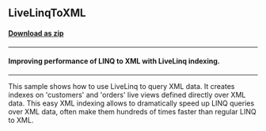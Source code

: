 ## LiveLinqToXML
#### [Download as zip](https://downgit.github.io/#/home?url=https://github.com/GrapeCity/ComponentOne-WPF-Samples/tree/master/NET_4.5.2/C1.WPF.DataSource/CS/LiveLinq/HowTo/Indexing/LiveLinqToXML)
____
#### Improving performance of LINQ to XML with LiveLinq indexing.
____
This sample shows how to use LiveLinq to query XML data. It creates
indexes on 'customers' and 'orders' live views defined directly
over XML data. This easy XML indexing allows to dramatically speed up
LINQ queries over XML data, often make them hundreds of times faster
than regular LINQ to XML.





